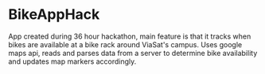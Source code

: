 # BikeAppHack

App created during 36 hour hackathon, main feature is that it tracks when bikes are available at a bike rack around ViaSat's campus.
Uses google maps api, reads and parses data from a server to determine bike availability and updates map markers accordingly.
